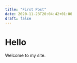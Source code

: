```yaml
---
title: "First Post"
date: 2020-11-23T20:04:42+01:00
draft: false
---
```

# Hello
Welcome to my site. 
